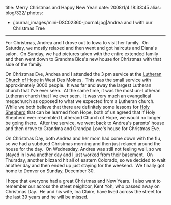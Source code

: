 title: Merry Christmas and Happy New Year!
date: 2008/1/4 18:33:45
alias: blog/322/
photos:
- /journal_images/mini-DSC02360-journal.jpg|Andrea and I with our Christmas Tree
---
For Christmas, Andrea and I drove out to Iowa to visit her family.  On Saturday, we mostly relaxed and then went and got haircuts and Diana's salon.  On Sunday, we had pictures taken with the entire extended family and then went down to Grandma Bice's new house for Christmas with that side of the family.

On Christmas Eve, Andrea and I attended the 3 pm service at the [Lutheran Church of Hope](http://www.hopewdm.org/) in West Des Moines.  This was the small service with approximately 3000 people.  It was far and away the largest Lutheran church that I've ever seen.  At the same time, it was the most un-Lutheran Lutheran church that I've ever seen.  It was very much an evangelical megachurch as opposed to what we expected from a Lutheran church.  While we both believe that there are definitely some lessons for [Holy Shepherd](http://www.holyshepherd.com) that can be learned from Hope, both of us agreed that if Holy Shepherd ever resembled Lutherand Church of Hope, we would no longer be going there.  After the service, we went back to Andrea's parents' house and then drove to Grandma and Grandpa Love's house for Christmas Eve.

On Christmas Day, both Andrea and her mom had come down with the flu, so we had a subdued Christmas morning and then just relaxed around the house for the day.  On Wednesday, Andrea was still not feeling well, so we stayed in Iowa another day and I just worked from their basement.  On Thursday, another blizzard hit all of eastern Colorado, so we decided to wait another day and then ended up just staying for the weekend.  We finally got home to Denver on Sunday, December 30. 

I hope that everyone had a great Christmas and New Years.  I also want to remember our across the street neighbor, Kent Yoh, who passed away on Christmas Day.  He and his wife, Ina Claire, have lived across the street for the last 39 years and he will be missed.